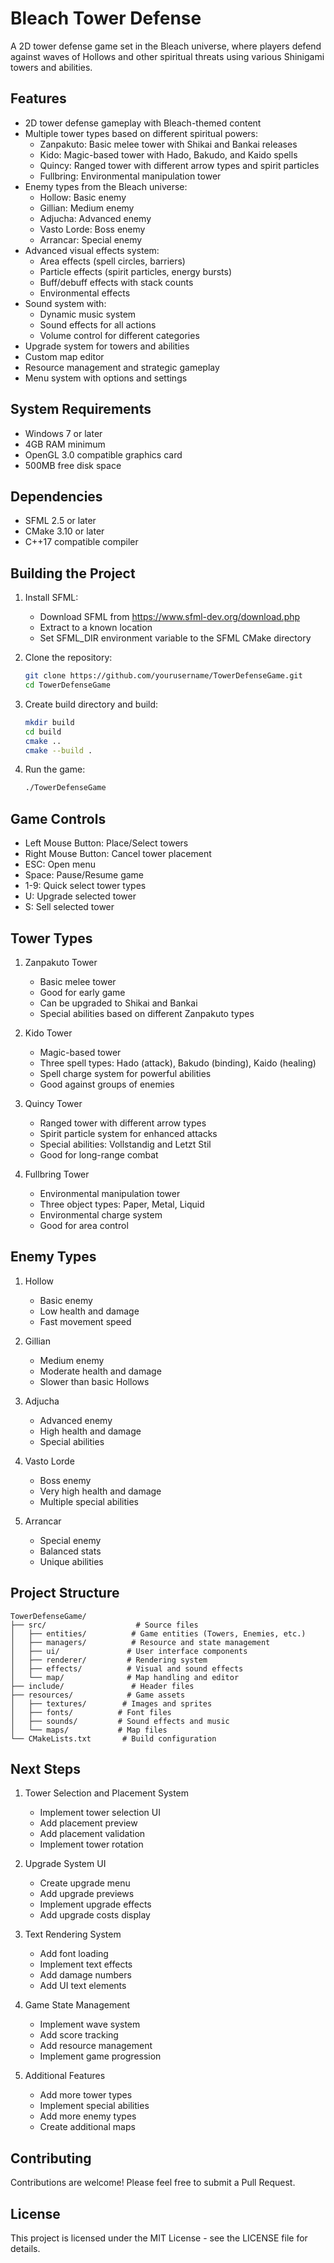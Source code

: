 # Bleach Tower Defense

A 2D tower defense game set in the Bleach universe, where players defend against waves of Hollows and other spiritual threats using various Shinigami towers and abilities.

## Features

- 2D tower defense gameplay with Bleach-themed content
- Multiple tower types based on different spiritual powers:
  - Zanpakuto: Basic melee tower with Shikai and Bankai releases
  - Kido: Magic-based tower with Hado, Bakudo, and Kaido spells
  - Quincy: Ranged tower with different arrow types and spirit particles
  - Fullbring: Environmental manipulation tower
- Enemy types from the Bleach universe:
  - Hollow: Basic enemy
  - Gillian: Medium enemy
  - Adjucha: Advanced enemy
  - Vasto Lorde: Boss enemy
  - Arrancar: Special enemy
- Advanced visual effects system:
  - Area effects (spell circles, barriers)
  - Particle effects (spirit particles, energy bursts)
  - Buff/debuff effects with stack counts
  - Environmental effects
- Sound system with:
  - Dynamic music system
  - Sound effects for all actions
  - Volume control for different categories
- Upgrade system for towers and abilities
- Custom map editor
- Resource management and strategic gameplay
- Menu system with options and settings

## System Requirements

- Windows 7 or later
- 4GB RAM minimum
- OpenGL 3.0 compatible graphics card
- 500MB free disk space

## Dependencies

- SFML 2.5 or later
- CMake 3.10 or later
- C++17 compatible compiler

## Building the Project

1. Install SFML:
   - Download SFML from https://www.sfml-dev.org/download.php
   - Extract to a known location
   - Set SFML_DIR environment variable to the SFML CMake directory

2. Clone the repository:
   ```bash
   git clone https://github.com/yourusername/TowerDefenseGame.git
   cd TowerDefenseGame
   ```

3. Create build directory and build:
   ```bash
   mkdir build
   cd build
   cmake ..
   cmake --build .
   ```

4. Run the game:
   ```bash
   ./TowerDefenseGame
   ```

## Game Controls

- Left Mouse Button: Place/Select towers
- Right Mouse Button: Cancel tower placement
- ESC: Open menu
- Space: Pause/Resume game
- 1-9: Quick select tower types
- U: Upgrade selected tower
- S: Sell selected tower

## Tower Types

1. Zanpakuto Tower
   - Basic melee tower
   - Good for early game
   - Can be upgraded to Shikai and Bankai
   - Special abilities based on different Zanpakuto types

2. Kido Tower
   - Magic-based tower
   - Three spell types: Hado (attack), Bakudo (binding), Kaido (healing)
   - Spell charge system for powerful abilities
   - Good against groups of enemies

3. Quincy Tower
   - Ranged tower with different arrow types
   - Spirit particle system for enhanced attacks
   - Special abilities: Vollstandig and Letzt Stil
   - Good for long-range combat

4. Fullbring Tower
   - Environmental manipulation tower
   - Three object types: Paper, Metal, Liquid
   - Environmental charge system
   - Good for area control

## Enemy Types

1. Hollow
   - Basic enemy
   - Low health and damage
   - Fast movement speed

2. Gillian
   - Medium enemy
   - Moderate health and damage
   - Slower than basic Hollows

3. Adjucha
   - Advanced enemy
   - High health and damage
   - Special abilities

4. Vasto Lorde
   - Boss enemy
   - Very high health and damage
   - Multiple special abilities

5. Arrancar
   - Special enemy
   - Balanced stats
   - Unique abilities

## Project Structure

```
TowerDefenseGame/
├── src/                    # Source files
│   ├── entities/          # Game entities (Towers, Enemies, etc.)
│   ├── managers/          # Resource and state management
│   ├── ui/               # User interface components
│   ├── renderer/         # Rendering system
│   ├── effects/          # Visual and sound effects
│   └── map/              # Map handling and editor
├── include/               # Header files
├── resources/            # Game assets
│   ├── textures/        # Images and sprites
│   ├── fonts/          # Font files
│   ├── sounds/         # Sound effects and music
│   └── maps/           # Map files
└── CMakeLists.txt       # Build configuration
```

## Next Steps

1. Tower Selection and Placement System
   - Implement tower selection UI
   - Add placement preview
   - Add placement validation
   - Implement tower rotation

2. Upgrade System UI
   - Create upgrade menu
   - Add upgrade previews
   - Implement upgrade effects
   - Add upgrade costs display

3. Text Rendering System
   - Add font loading
   - Implement text effects
   - Add damage numbers
   - Add UI text elements

4. Game State Management
   - Implement wave system
   - Add score tracking
   - Add resource management
   - Implement game progression

5. Additional Features
   - Add more tower types
   - Implement special abilities
   - Add more enemy types
   - Create additional maps

## Contributing

Contributions are welcome! Please feel free to submit a Pull Request.

## License

This project is licensed under the MIT License - see the LICENSE file for details. 